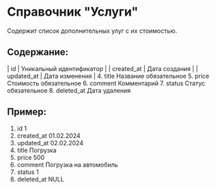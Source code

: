 # Справочник "Услуги"

Содержит список дополнительных улуг с их стоимостью.


## Содержание:
| id            | Уникальный идентификатор  |
| created_at    | Дата создания             |
| updated_at    | Дата изменения            |
4. title           Название                    обязательное
5. price           Стоимость                   обязательное
6. comment         Комментарий
7. status          Статус                      обязательное
8. deleted_at      Дата удаления

## Пример:
1. id              1
2. created_at      01.02.2024
3. updated_at      02.02.2024
4. title           Погрузка
5. price           500
6. comment         Погрузка на автомобиль
7. status          1
8. deleted_at      NULL
